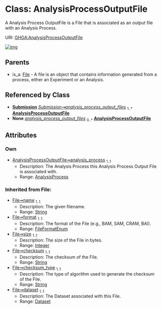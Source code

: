 
# Class: AnalysisProcessOutputFile


A Analysis Process OutputFile is a File that is associated as an output file with an Analysis Process.

URI: [GHGA:AnalysisProcessOutputFile](https://w3id.org/GHGA/AnalysisProcessOutputFile)


[![img](https://yuml.me/diagram/nofunky;dir:TB/class/[Submission],[File],[Dataset],[AnalysisProcess]<analysis_process%201..1-%20[AnalysisProcessOutputFile&#124;name(i):string;format(i):FileFormatEnum;size(i):integer;checksum(i):string;checksum_type(i):string;alias(i):string],[Submission]++-%20analysis_process_output_files%201..*>[AnalysisProcessOutputFile],[Submission]-%20analysis_process_output_files(i)%200..*>[AnalysisProcessOutputFile],[File]^-[AnalysisProcessOutputFile],[AnalysisProcess])](https://yuml.me/diagram/nofunky;dir:TB/class/[Submission],[File],[Dataset],[AnalysisProcess]<analysis_process%201..1-%20[AnalysisProcessOutputFile&#124;name(i):string;format(i):FileFormatEnum;size(i):integer;checksum(i):string;checksum_type(i):string;alias(i):string],[Submission]++-%20analysis_process_output_files%201..*>[AnalysisProcessOutputFile],[Submission]-%20analysis_process_output_files(i)%200..*>[AnalysisProcessOutputFile],[File]^-[AnalysisProcessOutputFile],[AnalysisProcess])

## Parents

 *  is_a: [File](File.md) - A file is an object that contains information generated from a process, either an Experiment or an Analysis.

## Referenced by Class

 *  **[Submission](Submission.md)** *[Submission➞analysis_process_output_files](Submission_analysis_process_output_files.md)*  <sub>1..\*</sub>  **[AnalysisProcessOutputFile](AnalysisProcessOutputFile.md)**
 *  **None** *[analysis_process_output_files](analysis_process_output_files.md)*  <sub>0..\*</sub>  **[AnalysisProcessOutputFile](AnalysisProcessOutputFile.md)**

## Attributes


### Own

 * [AnalysisProcessOutputFile➞analysis_process](AnalysisProcessOutputFile_analysis_process.md)  <sub>1..1</sub>
     * Description: The Analysis Process this Analysis Process Output File is associated with.
     * Range: [AnalysisProcess](AnalysisProcess.md)

### Inherited from File:

 * [File➞name](File_name.md)  <sub>1..1</sub>
     * Description: The given filename.
     * Range: [String](types/String.md)
 * [File➞format](File_format.md)  <sub>1..1</sub>
     * Description: The format of the File (e.g., BAM, SAM, CRAM, BAI).
     * Range: [FileFormatEnum](FileFormatEnum.md)
 * [File➞size](File_size.md)  <sub>1..1</sub>
     * Description: The size of the File in bytes.
     * Range: [Integer](types/Integer.md)
 * [File➞checksum](File_checksum.md)  <sub>1..1</sub>
     * Description: The checksum of the File.
     * Range: [String](types/String.md)
 * [File➞checksum_type](File_checksum_type.md)  <sub>1..1</sub>
     * Description: The type of algorithm used to generate the checksum of the File.
     * Range: [String](types/String.md)
 * [File➞dataset](File_dataset.md)  <sub>1..1</sub>
     * Description: The Dataset associated with this File.
     * Range: [Dataset](Dataset.md)
